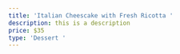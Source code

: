 ```yaml
---
title: 'Italian Cheescake with Fresh Ricotta '
description: this is a description
price: $35
type: 'Dessert '
---
```


